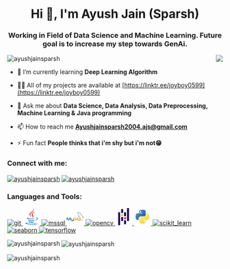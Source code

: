 <h1 align="center">Hi 👋, I'm Ayush Jain (Sparsh)</h1>
<h3 align="center">Working in Field of Data Science and Machine Learning. Future goal is to increase my step towards GenAi.</h3>


<img align="right" height="170" src="https://i.pinimg.com/originals/9a/87/ed/9a87ed52cdfe3231b09e2b015b4a9055.gif"  />

<p align="left"> <img src="https://komarev.com/ghpvc/?username=ayushjainsparsh&label=Profile%20views&color=0e75b6&style=flat" alt="ayushjainsparsh" /> </p>

- 🌱 I’m currently learning **Deep Learning Algorithm**

- 👨‍💻 All of my projects are available at [https://linktr.ee/joyboy0599](https://linktr.ee/joyboy0599)

- 💬 Ask me about **Data Science, Data Analysis, Data Preprocessing, Machine Learning & Java programming**

- 📫 How to reach me **Ayushjainsparsh2004.ajs@gmail.com**

- ⚡ Fun fact **People thinks that i'm shy but i'm not😁**

<h3 align="left">Connect with me:</h3>
<p align="left">
<a href="https://linkedin.com/in/ayushjainsparsh" target="blank"><img align="center" src="https://raw.githubusercontent.com/rahuldkjain/github-profile-readme-generator/master/src/images/icons/Social/linked-in-alt.svg" alt="ayushjainsparsh" height="30" width="40" /></a>
<a href="https://instagram.com/ayush_jain_sparsh" target="blank"><img align="center" src="https://raw.githubusercontent.com/rahuldkjain/github-profile-readme-generator/master/src/images/icons/Social/instagram.svg" alt="ayushjainsparsh" height="30" width="40" /></a>
</p>

<h3 align="left">Languages and Tools:</h3>
<p align="left"> <a href="https://git-scm.com/" target="_blank" rel="noreferrer"> <img src="https://www.vectorlogo.zone/logos/git-scm/git-scm-icon.svg" alt="git" width="40" height="40"/> </a> <a href="https://www.java.com" target="_blank" rel="noreferrer"> <img src="https://raw.githubusercontent.com/devicons/devicon/master/icons/java/java-original.svg" alt="java" width="40" height="40"/> </a> <a href="https://www.microsoft.com/en-us/sql-server" target="_blank" rel="noreferrer"> <img src="https://www.svgrepo.com/show/303229/microsoft-sql-server-logo.svg" alt="mssql" width="40" height="40"/> </a> <a href="https://www.mysql.com/" target="_blank" rel="noreferrer"> <img src="https://raw.githubusercontent.com/devicons/devicon/master/icons/mysql/mysql-original-wordmark.svg" alt="mysql" width="40" height="40"/> </a> <a href="https://opencv.org/" target="_blank" rel="noreferrer"> <img src="https://www.vectorlogo.zone/logos/opencv/opencv-icon.svg" alt="opencv" width="40" height="40"/> </a> <a href="https://pandas.pydata.org/" target="_blank" rel="noreferrer"> <img src="https://raw.githubusercontent.com/devicons/devicon/2ae2a900d2f041da66e950e4d48052658d850630/icons/pandas/pandas-original.svg" alt="pandas" width="40" height="40"/> </a> <a href="https://www.python.org" target="_blank" rel="noreferrer"> <img src="https://raw.githubusercontent.com/devicons/devicon/master/icons/python/python-original.svg" alt="python" width="40" height="40"/> </a> <a href="https://scikit-learn.org/" target="_blank" rel="noreferrer"> <img src="https://upload.wikimedia.org/wikipedia/commons/0/05/Scikit_learn_logo_small.svg" alt="scikit_learn" width="40" height="40"/> </a> <a href="https://seaborn.pydata.org/" target="_blank" rel="noreferrer"> <img src="https://seaborn.pydata.org/_images/logo-mark-lightbg.svg" alt="seaborn" width="40" height="40"/> </a> <a href="https://www.tensorflow.org" target="_blank" rel="noreferrer"> <img src="https://www.vectorlogo.zone/logos/tensorflow/tensorflow-icon.svg" alt="tensorflow" width="40" height="40"/> </a> </p>

<p><img align="left" src="https://github-readme-stats.vercel.app/api/top-langs?username=ayushjainsparsh&show_icons=true&locale=en&layout=compact" alt="ayushjainsparsh" /></p>

<p>&nbsp;<img align="center" src="https://github-readme-stats.vercel.app/api?username=ayushjainsparsh&show_icons=true&locale=en" alt="ayushjainsparsh" /></p>

<p><img align="center" src="https://github-readme-streak-stats.herokuapp.com/?user=ayushjainsparsh&" alt="ayushjainsparsh" /></p>
